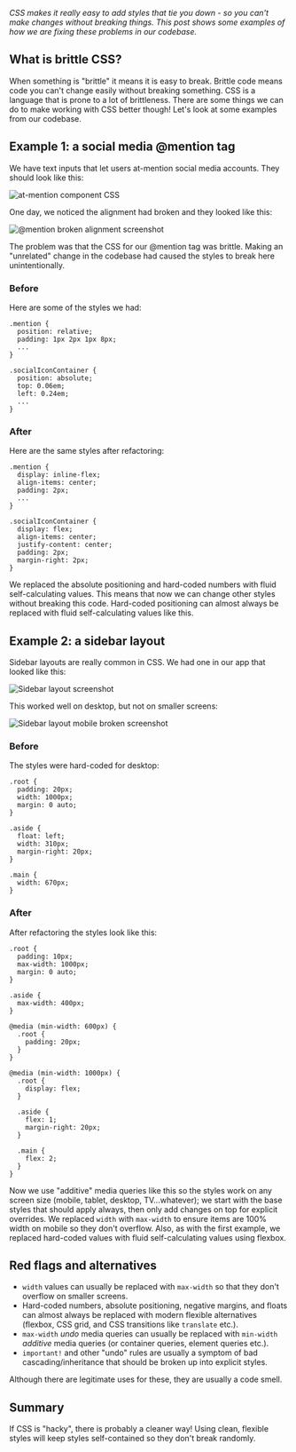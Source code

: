 _CSS makes it really easy to add styles that tie you down - so you can't make changes without breaking things. This post shows some examples of how we are fixing these problems in our codebase._

## What is brittle CSS?

When something is "brittle" it means it is easy to break. Brittle code means code you can't change easily without breaking something. CSS is a language that is prone to a lot of brittleness. There are some things we can do to make working with CSS better though! Let's look at some examples from our codebase.

## Example 1: a social media @mention tag

We have text inputs that let users at-mention social media accounts. They should look like this:

<img src="https://ropig.com/wp-content/uploads/2018/03/Screen-Shot-2018-03-12-at-1.25.41-PM-e1520888675990.png" alt="at-mention component CSS" />

One day, we noticed the alignment had broken and they looked like this:

<img src="https://ropig.com/wp-content/uploads/2018/03/Screen-Shot-2018-03-12-at-1.27.57-PM-e1520888707501.png" alt="@mention broken alignment screenshot" />

The problem was that the CSS for our @mention tag was brittle. Making an "unrelated" change in the codebase had caused the styles to break here unintentionally.

### Before

Here are some of the styles we had:

```language-css
.mention {
  position: relative;
  padding: 1px 2px 1px 8px;
  ...
}

.socialIconContainer {
  position: absolute;
  top: 0.06em;
  left: 0.24em;
  ...
}
```

### After

Here are the same styles after refactoring:

```language-css
.mention {
  display: inline-flex;
  align-items: center;
  padding: 2px;
  ...
}

.socialIconContainer {
  display: flex;
  align-items: center;
  justify-content: center;
  padding: 2px;
  margin-right: 2px;
}
```

We replaced the absolute positioning and hard-coded numbers with fluid self-calculating values. This means that now we can change other styles without breaking this code. Hard-coded positioning can almost always be replaced with fluid self-calculating values like this.

## Example 2: a sidebar layout

Sidebar layouts are really common in CSS. We had one in our app that looked like this:

<img src="https://ropig.com/wp-content/uploads/2018/03/Screen-Shot-2018-03-12-at-2.28.40-PM.png" alt="Sidebar layout screenshot" />

This worked well on desktop, but not on smaller screens:

<img src="https://ropig.com/wp-content/uploads/2018/03/Screen-Shot-2018-03-12-at-3.00.30-PM-602x1024.png" alt="Sidebar layout mobile broken screenshot" />

### Before

The styles were hard-coded for desktop:

```language-css
.root {
  padding: 20px;
  width: 1000px;
  margin: 0 auto;
}

.aside {
  float: left;
  width: 310px;
  margin-right: 20px;
}

.main {
  width: 670px;
}
```

### After

After refactoring the styles look like this:

```language-css
.root {
  padding: 10px;
  max-width: 1000px;
  margin: 0 auto;
}

.aside {
  max-width: 400px;
}

@media (min-width: 600px) {
  .root {
    padding: 20px;
  }
}

@media (min-width: 1000px) {
  .root {
    display: flex;
  }

  .aside {
    flex: 1;
    margin-right: 20px;
  }

  .main {
    flex: 2;
  }
}
```

Now we use "additive" media queries like this so the styles work on any screen size (mobile, tablet, desktop, TV...whatever); we start with the base styles that should apply always, then only add changes on top for explicit overrides. We replaced `width` with `max-width` to ensure items are 100% width on mobile so they don't overflow. Also, as with the first example, we replaced hard-coded values with fluid self-calculating values using flexbox.

## Red flags and alternatives

* `width` values can usually be replaced with `max-width` so that they don't overflow on smaller screens.
* Hard-coded numbers, absolute positioning, negative margins, and floats can almost always be replaced with modern flexible alternatives (flexbox, CSS grid, and CSS transitions like `translate` etc.).
* `max-width` _undo_ media queries can usually be replaced with `min-width` _additive_ media queries (or container queries, element queries etc.).
* `important!` and other "undo" rules are usually a symptom of bad cascading/inheritance that should be broken up into explicit styles.

Although there are legitimate uses for these, they are usually a code smell.

## Summary

If CSS is "hacky", there is probably a cleaner way! Using clean, flexible styles will keep styles self-contained so they don't break randomly.
